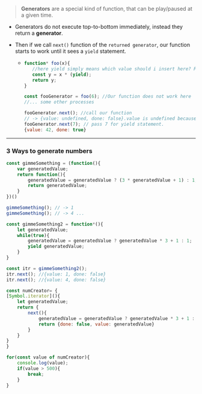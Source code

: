 > **Generators** are a special kind of function, that can be play/paused at a given time.

- Generators do not execute top-to-bottom immediately, instead they return a **generator**. 
- Then if we call `next()` function of the `returned generator`, our function starts to work until it sees a `yield` statement.

  - ```javascript
    function* foo(x){
       //here yield simply means which value should i insert here? Pause function execution, returns its caller.
       const y = x * (yield); 
       return y;
    }
    
    const fooGenerator = foo(6); //Our function does not work here
    //... some other processes
    
    fooGenerator.next(); //call our function
    // -> {value: undefined, done: false}.value is undefined because in our foo function yield does not return any value.
    fooGenerator.next(7); // pass 7 for yield statement.
    {value: 42, done: true}
    ```
 
***
### 3 Ways to generate numbers
```javascript
const gimmeSomething = (function(){
    var generatedValue;
    return function(){
        generatedValue = generatedValue ? (3 * generatedValue + 1) : 1;
        return generatedValue;
    }
})()

gimmeSomething(); // -> 1
gimmeSomething(); // -> 4 ...
```

```javascript
const gimmeSomething2 = function*(){
    let generatedValue;
    while(true){
        generatedValue = generatedValue ? generatedValue * 3 + 1 : 1;
        yield generatedValue;
    }
}

const itr = gimmeSomething2();
itr.next(); //{value: 1, done: false}
itr.next(); //{value: 4, done: false}
```
```javascript
const numCreator= {
[Symbol.iterator](){
    let generatedValue;
    return {
        next(){
            generatedValue = generatedValue ? generatedValue * 3 + 1 : 1;
            return {done: false, value: generatedValue}
        }
    }    
}
}

for(const value of numCreator){
    console.log(value);
    if(value > 500){
        break;
    }
}
```
